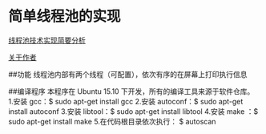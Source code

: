 简单线程池的实现
==========================
[线程池技术实现简要分析](http://blog.csdn.net/chengonghao/article/category/6289128 "CSDN")

[关于作者](https://github.com/Apulus/cghSTL/blob/master/profile.md)

##功能
    线程池内部有两个线程（可配置），依次有序的在屏幕上打印执行信息
    
##编译程序
    本程序在 Ubuntu 15.10 下开发，所有的编译工具来源于软件仓库。
    1.安装 gcc：$ sudo apt-get install gcc
    2.安装 autoconf：$ sudo apt-get install autoconf
    3.安装 libtool：$ sudo apt-get install libtool
    4.安装 make ：$ sudo apt-get install make
    5.在代码根目录依次执行：
        $ autoscan
